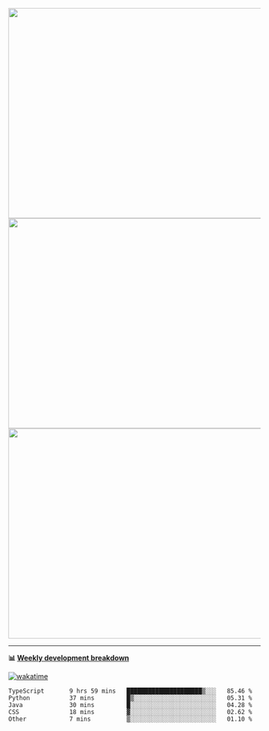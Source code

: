 <p float="left" align="middle"><img src="https://user-images.githubusercontent.com/56089155/195064669-12bd89bb-53c9-44b1-9fd8-993f93f585e1.png" width="600px" height="420px">
<img src="https://user-images.githubusercontent.com/56089155/195064706-c37aa3c8-f669-46c9-abba-1eadcbb910c5.png" width="600px" height="420px">
<img src="https://user-images.githubusercontent.com/56089155/195064753-0de674c7-4fc7-4831-a8a5-402e19cc77be.png" width="600px" height="420px"></p>

<hr />

**📊 [Weekly development breakdown](https://wakatime.com/@Ari24)**

[![wakatime](https://wakatime.com/badge/user/ca34c016-707f-4382-84cf-1823913a1423.svg)](https://wakatime.com/@ca34c016-707f-4382-84cf-1823913a1423)

<!--START_SECTION:waka-->

```text
TypeScript       9 hrs 59 mins   █████████████████████▒░░░   85.46 %
Python           37 mins         █▒░░░░░░░░░░░░░░░░░░░░░░░   05.31 %
Java             30 mins         █░░░░░░░░░░░░░░░░░░░░░░░░   04.28 %
CSS              18 mins         ▓░░░░░░░░░░░░░░░░░░░░░░░░   02.62 %
Other            7 mins          ▒░░░░░░░░░░░░░░░░░░░░░░░░   01.10 %
```

<!--END_SECTION:waka-->
